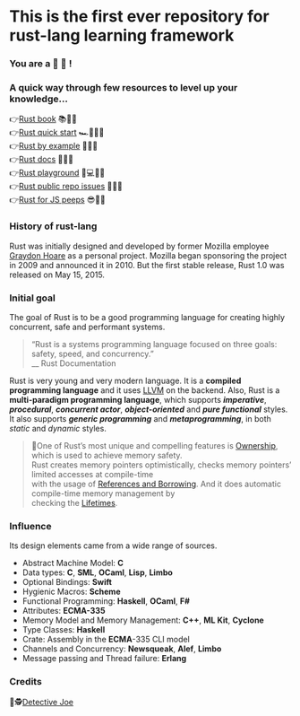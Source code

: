 # This is the first ever repository for rust-lang learning framework

### You are a 🦀 🌟 !

### A quick way through few resources to level up your knowledge...

👉[Rust book](https://doc.rust-lang.org/stable/book/) 📚🧐✅  
👉[Rust quick start](https://learning-rust.github.io/) 🏎️💨🧐✅  
👉[Rust by example](https://doc.rust-lang.org/stable/rust-by-example/) 🙇🧐✅  
👉[Rust docs](https://doc.rust-lang.org/std/all.html) 📜🧐✅  
👉[Rust playground](https://play.rust-lang.org/) 🧑💻🧐✅  
👉[Rust public repo issues](https://github.com/search?l=&o=asc&q=rust+label%3AE-mentor&s=comments&type=Issues) 🐛🧐✅  
👉[Rust for JS peeps](https://github.com/Turing00/rust-for-js-people) 😎🧐✅

### History of rust-lang

Rust was initially designed and developed by former Mozilla employee [Graydon Hoare](https://github.com/graydon) as a personal project. Mozilla began sponsoring the project in 2009 and announced it in 2010. But the first stable release, Rust 1.0 was released on May 15, 2015.

### Initial goal

The goal of Rust is to be a good programming language for creating highly concurrent, safe and performant systems.

> “Rust is a systems programming language focused on three goals: safety, speed,
> and concurrency.”  
> __ Rust Documentation

Rust is very young and very modern language. It is a **compiled programming language** and
it uses [LLVM](https://en.wikipedia.org/wiki/LLVM) on the backend. Also, Rust is a **multi-paradigm programming language**, which supports ***imperative***,
***procedural***, ***concurrent actor***, ***object-oriented*** and ***pure functional*** styles.
It also supports ***generic programming*** and ***metaprogramming***, in both *static* and *dynamic* styles.

> 🔎One of Rust’s most unique and compelling features is [Ownership](https://learning-rust.github.io/docs/c1.ownership.html), which is used to achieve memory safety.  
> Rust creates memory pointers optimistically, checks memory pointers’ limited accesses at compile-time  
> with the usage of [References and Borrowing](https://learning-rust.github.io/docs/c2.borrowing.html). And it does automatic compile-time memory management by  
> checking the [Lifetimes](https://learning-rust.github.io/docs/c3.lifetimes.html).

### Influence

Its design elements came from a wide range of sources.

* Abstract Machine Model: **C**
* Data types: **C**, **SML**, **OCaml**, **Lisp**, **Limbo**
* Optional Bindings: **Swift**
* Hygienic Macros: **Scheme**
* Functional Programming: **Haskell**, **OCaml**, **F#**
* Attributes: **ECMA-335**
* Memory Model and Memory Management: **C++**, **ML Kit**, **Cyclone**
* Type Classes: **Haskell**
* Crate: Assembly in the **ECMA**-335 CLI model
* Channels and Concurrency: **Newsqueak**, **Alef**, **Limbo**
* Message passing and Thread failure: **Erlang**

### **Credits**
🙌🕵️[Detective Joe](https://twitter.com/jsjoeio)  
